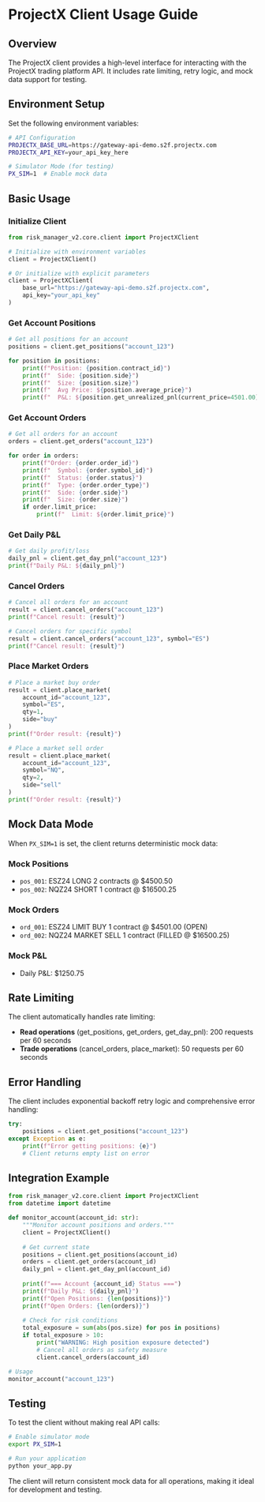# ProjectX Client Usage Guide

## Overview

The ProjectX client provides a high-level interface for interacting with the ProjectX trading platform API. It includes rate limiting, retry logic, and mock data support for testing.

## Environment Setup

Set the following environment variables:

```bash
# API Configuration
PROJECTX_BASE_URL=https://gateway-api-demo.s2f.projectx.com
PROJECTX_API_KEY=your_api_key_here

# Simulator Mode (for testing)
PX_SIM=1  # Enable mock data
```

## Basic Usage

### Initialize Client

```python
from risk_manager_v2.core.client import ProjectXClient

# Initialize with environment variables
client = ProjectXClient()

# Or initialize with explicit parameters
client = ProjectXClient(
    base_url="https://gateway-api-demo.s2f.projectx.com",
    api_key="your_api_key"
)
```

### Get Account Positions

```python
# Get all positions for an account
positions = client.get_positions("account_123")

for position in positions:
    print(f"Position: {position.contract_id}")
    print(f"  Side: {position.side}")
    print(f"  Size: {position.size}")
    print(f"  Avg Price: ${position.average_price}")
    print(f"  P&L: ${position.get_unrealized_pnl(current_price=4501.00)}")
```

### Get Account Orders

```python
# Get all orders for an account
orders = client.get_orders("account_123")

for order in orders:
    print(f"Order: {order.order_id}")
    print(f"  Symbol: {order.symbol_id}")
    print(f"  Status: {order.status}")
    print(f"  Type: {order.order_type}")
    print(f"  Side: {order.side}")
    print(f"  Size: {order.size}")
    if order.limit_price:
        print(f"  Limit: ${order.limit_price}")
```

### Get Daily P&L

```python
# Get daily profit/loss
daily_pnl = client.get_day_pnl("account_123")
print(f"Daily P&L: ${daily_pnl}")
```

### Cancel Orders

```python
# Cancel all orders for an account
result = client.cancel_orders("account_123")
print(f"Cancel result: {result}")

# Cancel orders for specific symbol
result = client.cancel_orders("account_123", symbol="ES")
print(f"Cancel result: {result}")
```

### Place Market Orders

```python
# Place a market buy order
result = client.place_market(
    account_id="account_123",
    symbol="ES",
    qty=1,
    side="buy"
)
print(f"Order result: {result}")

# Place a market sell order
result = client.place_market(
    account_id="account_123", 
    symbol="NQ",
    qty=2,
    side="sell"
)
print(f"Order result: {result}")
```

## Mock Data Mode

When `PX_SIM=1` is set, the client returns deterministic mock data:

### Mock Positions
- `pos_001`: ESZ24 LONG 2 contracts @ $4500.50
- `pos_002`: NQZ24 SHORT 1 contract @ $16500.25

### Mock Orders  
- `ord_001`: ESZ24 LIMIT BUY 1 contract @ $4501.00 (OPEN)
- `ord_002`: NQZ24 MARKET SELL 1 contract (FILLED @ $16500.25)

### Mock P&L
- Daily P&L: $1250.75

## Rate Limiting

The client automatically handles rate limiting:

- **Read operations** (get_positions, get_orders, get_day_pnl): 200 requests per 60 seconds
- **Trade operations** (cancel_orders, place_market): 50 requests per 60 seconds

## Error Handling

The client includes exponential backoff retry logic and comprehensive error handling:

```python
try:
    positions = client.get_positions("account_123")
except Exception as e:
    print(f"Error getting positions: {e}")
    # Client returns empty list on error
```

## Integration Example

```python
from risk_manager_v2.core.client import ProjectXClient
from datetime import datetime

def monitor_account(account_id: str):
    """Monitor account positions and orders."""
    client = ProjectXClient()
    
    # Get current state
    positions = client.get_positions(account_id)
    orders = client.get_orders(account_id)
    daily_pnl = client.get_day_pnl(account_id)
    
    print(f"=== Account {account_id} Status ===")
    print(f"Daily P&L: ${daily_pnl}")
    print(f"Open Positions: {len(positions)}")
    print(f"Open Orders: {len(orders)}")
    
    # Check for risk conditions
    total_exposure = sum(abs(pos.size) for pos in positions)
    if total_exposure > 10:
        print("WARNING: High position exposure detected")
        # Cancel all orders as safety measure
        client.cancel_orders(account_id)

# Usage
monitor_account("account_123")
```

## Testing

To test the client without making real API calls:

```bash
# Enable simulator mode
export PX_SIM=1

# Run your application
python your_app.py
```

The client will return consistent mock data for all operations, making it ideal for development and testing.
